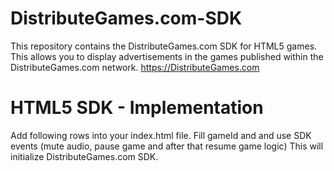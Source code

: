 # DistributeGames.com-SDK
This repository contains the DistributeGames.com SDK for HTML5 games. This allows you to display advertisements in the games published within the DistributeGames.com network. https://DistributeGames.com


# HTML5 SDK - Implementation

Add following rows into your index.html file. Fill gameId and and use SDK events (mute audio, pause game and after that resume game logic)
This will initialize DistributeGames.com SDK.

<pre><code><script type = "text/javascript" >
   window.GD_OPTIONS = {
      gameId: "your_game_id_here",
      onEvent: function (a) {
         switch (a.name) {
            case "SDK_GAME_PAUSE":
               // pause game logic / mute audio
               break;
            case "SDK_GAME_START":
               // advertisement done, resume game logic and unmute audio
               break;
            case "SDK_READY":
               // when sdk is ready
               break;
            case "SDK_ERROR":
               // when sdk get error
               break;
         }
      }
   };
(function (a, b, c) {
   var d = a.getElementsByTagName(b)[0];
   a.getElementById(c) || (a = a.createElement(b), a.id = c, a.src = "https://html5.distributegames.com/main.js", d.parentNode.insertBefore(a, d))
})(document, "script", "distributegames-sdk"); <
/script>
</code></pre>

# Invoke an advertisement
Now everything should be set up for you. All you need to do now in order monetise your game is to call sdk.showBanner() at the appropriate time in your game.

<pre><code>sdk.showBanner();
</code><pre>

